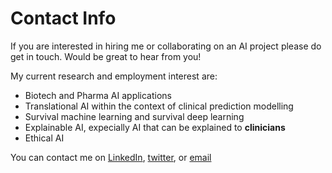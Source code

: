 # Contact Info

If you are interested in hiring me or collaborating on an AI project please do get in touch. Would be great to hear from you!

My current research and employment interest are:

* Biotech and Pharma AI applications
* Translational AI within the context of clinical prediction modelling
* Survival machine learning and survival deep learning
* Explainable AI, expecially AI that can be explained to **clinicians**
* Ethical AI

You can contact me on [LinkedIn](https://www.linkedin.com/in/henry-musto-63352441/), [twitter](https://twitter.com/HenryMusto), or [email](mailto:musto101@googlemail.com)


